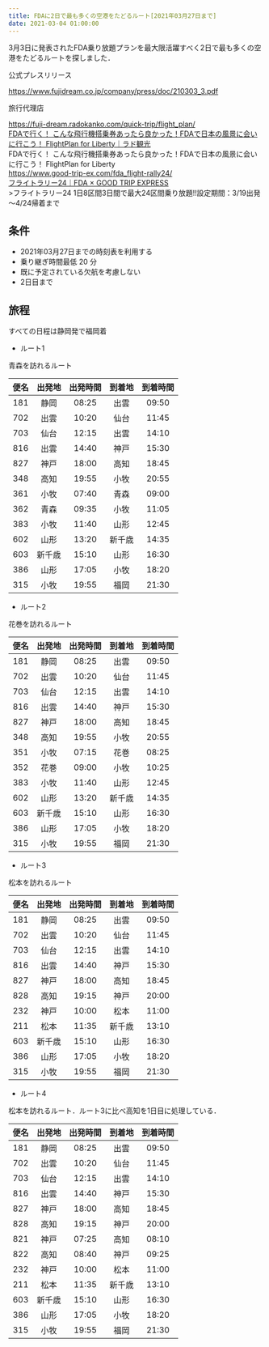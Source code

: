 ```yaml
---
title: FDAに2日で最も多くの空港をたどるルート[2021年03月27日まで]
date: 2021-03-04 01:00:00
---
```


3月3日に発表されたFDA乗り放題プランを最大限活躍すべく2日で最も多くの空港をたどるルートを探しました．

<!-- more -->


公式プレスリリース

<div class="bcard-wrapper"><span class="bcard-header withgfav"><div class="bcard-favicon" style="background-image: url(https://www.google.com/s2/favicons?domain=https://www.fujidream.co.jp/company/press/doc/210303_3.pdf)"></div><div class="bcard-site"><a href="https://www.fujidream.co.jp/company/press/doc/210303_3.pdf" rel="nofollow" target="_blank"></a></div><div class="bcard-url"><a href="https://www.fujidream.co.jp/company/press/doc/210303_3.pdf" rel="nofollow" target="_blank">https://www.fujidream.co.jp/company/press/doc/210303_3.pdf</a></div></span><span class="bcard-main"><div class="bcard-title"><a href="https://www.fujidream.co.jp/company/press/doc/210303_3.pdf" rel="nofollow" target="_blank"></a></div><div class="bcard-description"></div></span></div>

旅行代理店

<div class="bcard-wrapper"><span class="bcard-header withgfav"><div class="bcard-favicon" style="background-image: url(https://www.google.com/s2/favicons?domain=https://fuji-dream.radokanko.com/quick-trip/flight_plan/)"></div><div class="bcard-site"><a href="https://fuji-dream.radokanko.com/quick-trip/flight_plan/" rel="nofollow" target="_blank"></a></div><div class="bcard-url"><a href="https://fuji-dream.radokanko.com/quick-trip/flight_plan/" rel="nofollow" target="_blank">https://fuji-dream.radokanko.com/quick-trip/flight_plan/</a></div></span><span class="bcard-main"><div class="bcard-title"><a href="https://fuji-dream.radokanko.com/quick-trip/flight_plan/" rel="nofollow" target="_blank">FDAで行く！ こんな飛行機搭乗券あったら良かった！FDAで日本の風景に会いに行こう！ FlightPlan for Liberty｜ラド観光</a></div><div class="bcard-description">FDAで行く！ こんな飛行機搭乗券あったら良かった！FDAで日本の風景に会いに行こう！ FlightPlan for Liberty</div></span></div>

<div class="bcard-wrapper"><span class="bcard-header withgfav"><div class="bcard-favicon" style="background-image: url(https://www.google.com/s2/favicons?domain=https://www.good-trip-ex.com/fda_flight-rally24/)"></div><div class="bcard-site"><a href="https://www.good-trip-ex.com/fda_flight-rally24/" rel="nofollow" target="_blank"></a></div><div class="bcard-url"><a href="https://www.good-trip-ex.com/fda_flight-rally24/" rel="nofollow" target="_blank">https://www.good-trip-ex.com/fda_flight-rally24/</a></div></span><span class="bcard-main"><div class="bcard-title"><a href="https://www.good-trip-ex.com/fda_flight-rally24/" rel="nofollow" target="_blank">フライトラリー24｜FDA × GOOD TRIP EXPRESS</a></div><div class="bcard-description">>フライトラリー24 1日8区間3日間で最大24区間乗り放題!!設定期間：3/19出発～4/24帰着まで</div></span></div>

## 条件

* 2021年03月27日までの時刻表を利用する
* 乗り継ぎ時間最低 20 分
* 既に予定されている欠航を考慮しない
* 2日目まで

## 旅程

すべての日程は静岡発で福岡着

* ルート1

青森を訪れるルート

| 便名 | 出発地 | 出発時間 | 到着地 | 到着時間 |
| :--: | :----: | :------: | :----: | :------: |
| 181  |  静岡  |  08:25   |  出雲  |  09:50   |
| 702  |  出雲  |  10:20   |  仙台  |  11:45   |
| 703  |  仙台  |  12:15   |  出雲  |  14:10   |
| 816  |  出雲  |  14:40   |  神戸  |  15:30   |
| 827  |  神戸  |  18:00   |  高知  |  18:45   |
| 348  |  高知  |  19:55   |  小牧  |  20:55   |
| 361  |  小牧  |  07:40   |  青森  |  09:00   |
| 362  |  青森  |  09:35   |  小牧  |  11:05   |
| 383  |  小牧  |  11:40   |  山形  |  12:45   |
| 602  |  山形  |  13:20   | 新千歳 |  14:35   |
| 603  | 新千歳 |  15:10   |  山形  |  16:30   |
| 386  |  山形  |  17:05   |  小牧  |  18:20   |
| 315  |  小牧  |  19:55   |  福岡  |  21:30   |

* ルート2

花巻を訪れるルート

| 便名 | 出発地 | 出発時間 | 到着地 | 到着時間 |
| :--: | :----: | :------: | :----: | :------: |
| 181  |  静岡  |  08:25   |  出雲  |  09:50   |
| 702  |  出雲  |  10:20   |  仙台  |  11:45   |
| 703  |  仙台  |  12:15   |  出雲  |  14:10   |
| 816  |  出雲  |  14:40   |  神戸  |  15:30   |
| 827  |  神戸  |  18:00   |  高知  |  18:45   |
| 348  |  高知  |  19:55   |  小牧  |  20:55   |
| 351  |  小牧  |  07:15   |  花巻  |  08:25   |
| 352  |  花巻  |  09:00   |  小牧  |  10:25   |
| 383  |  小牧  |  11:40   |  山形  |  12:45   |
| 602  |  山形  |  13:20   | 新千歳 |  14:35   |
| 603  | 新千歳 |  15:10   |  山形  |  16:30   |
| 386  |  山形  |  17:05   |  小牧  |  18:20   |
| 315  |  小牧  |  19:55   |  福岡  |  21:30   |

* ルート3

松本を訪れるルート

| 便名 | 出発地 | 出発時間 | 到着地 | 到着時間 |
| :--: | :----: | :------: | :----: | :------: |
| 181  |  静岡  |  08:25   |  出雲  |  09:50   |
| 702  |  出雲  |  10:20   |  仙台  |  11:45   |
| 703  |  仙台  |  12:15   |  出雲  |  14:10   |
| 816  |  出雲  |  14:40   |  神戸  |  15:30   |
| 827  |  神戸  |  18:00   |  高知  |  18:45   |
| 828  |  高知  |  19:15   |  神戸  |  20:00   |
| 232  |  神戸  |  10:00   |  松本  |  11:00   |
| 211  |  松本  |  11:35   | 新千歳 |  13:10   |
| 603  | 新千歳 |  15:10   |  山形  |  16:30   |
| 386  |  山形  |  17:05   |  小牧  |  18:20   |
| 315  |  小牧  |  19:55   |  福岡  |  21:30   |

* ルート4

松本を訪れるルート．ルート3に比べ高知を1日目に処理している．

| 便名 | 出発地 | 出発時間 | 到着地 | 到着時間 |
| :--: | :----: | :------: | :----: | :------: |
| 181  |  静岡  |  08:25   |  出雲  |  09:50   |
| 702  |  出雲  |  10:20   |  仙台  |  11:45   |
| 703  |  仙台  |  12:15   |  出雲  |  14:10   |
| 816  |  出雲  |  14:40   |  神戸  |  15:30   |
| 827  |  神戸  |  18:00   |  高知  |  18:45   |
| 828  |  高知  |  19:15   |  神戸  |  20:00   |
| 821  |  神戸  |  07:25   |  高知  |  08:10   |
| 822  |  高知  |  08:40   |  神戸  |  09:25   |
| 232  |  神戸  |  10:00   |  松本  |  11:00   |
| 211  |  松本  |  11:35   | 新千歳 |  13:10   |
| 603  | 新千歳 |  15:10   |  山形  |  16:30   |
| 386  |  山形  |  17:05   |  小牧  |  18:20   |
| 315  |  小牧  |  19:55   |  福岡  |  21:30   |